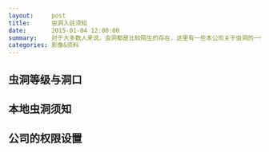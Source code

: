 ```yaml
---
layout:     post
title:      虫洞入驻须知
date:       2015-01-04 12:00:00
summary:    对于大多数人来说，虫洞都是比较陌生的存在，这里有一些本公司关于虫洞的一些只是提供给大家
categories: 影像&资料
---
```


## 虫洞等级与洞口

## 本地虫洞须知

## 公司的权限设置
